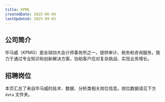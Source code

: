 ```yaml
---
title: KPMG
createdDate: 2025-06-09
lastUpdated: 2025-09-03
---
```


## 公司简介
毕马威（KPMG）是全球四大会计师事务所之一，提供审计、税务和咨询服务，致力于通过专业知识和创新解决方案，协助客户应对复杂挑战、实现业务增长。

## 招聘岗位
本页汇总了来自毕马威的技术、数据、分析类相关岗位信息。岗位数据请见下方 `data` 文件夹。
